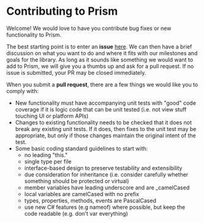# Contributing to Prism

Welcome! We would love to have you contribute bug fixes or new functionality to Prism. 

The best starting point is to enter an __issue__ [here](https://github.com/PrismLibrary/Prism/issues). We can then have a brief discussion on what you want to do and where it fits with our milestones and goals for the library. As long as it sounds like something we would want to add to Prism, we will give you a thumbs up and ask for a pull request. If no issue is submitted, your PR may be closed immediately.

When you submit a __pull request__, there are a few things we would like you to comply with:

- New functionality must have accompanying unit tests with "good" code coverage if it is logic code that can be unit tested (i.e. not view stuff touching UI or platform APIs)
- Changes to existing functionality needs to be checked that it does not break any existing unit tests. If it does, then fixes to the unit test may be appropriate, but only if those changes maintain the original intent of the test.
- Some basic coding standard guidelines to start with:
  - no leading "this."
  - single type per file
  - interface-based design to preserve testability and extensibility
  - due consideration for inheritance (i.e. consider carefully whether something should be protected or virtual)
  - member variables have leading underscore and are _camelCased
  - local variables are camelCased with no prefix
  - types, properties, methods, events are PascalCased
  - use new C# features (e.g nameof) where possible, but keep the code readable (e.g. don't var everything)
